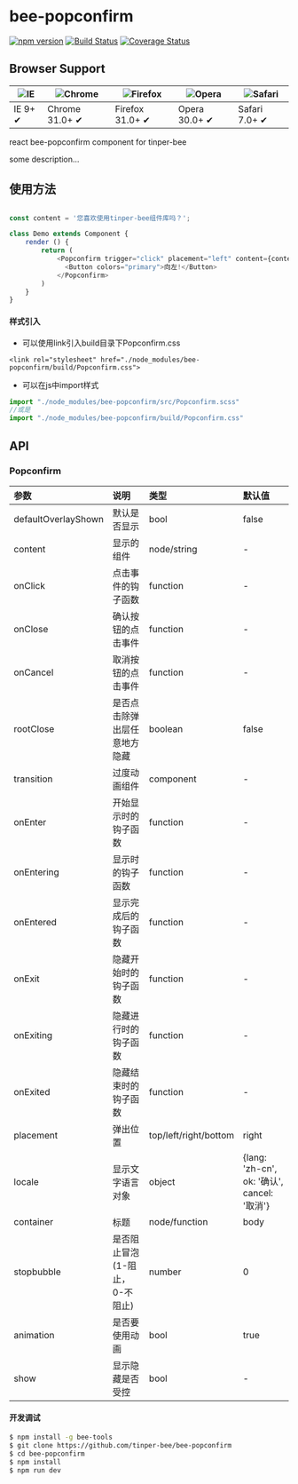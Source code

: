 # bee-popconfirm

[![npm version](https://img.shields.io/npm/v/bee-popconfirm.svg)](https://www.npmjs.com/package/bee-popconfirm)
[![Build Status](https://img.shields.io/travis/tinper-bee/bee-popconfirm/master.svg)](https://travis-ci.org/tinper-bee/bee-popconfirm)
[![Coverage Status](https://coveralls.io/repos/github/tinper-bee/bee-popconfirm/badge.svg?branch=master)](https://coveralls.io/github/tinper-bee/bee-popconfirm?branch=master)


## Browser Support

|![IE](https://raw.github.com/alrra/browser-logos/master/internet-explorer/internet-explorer_48x48.png) | ![Chrome](https://raw.github.com/alrra/browser-logos/master/chrome/chrome_48x48.png) | ![Firefox](https://raw.github.com/alrra/browser-logos/master/firefox/firefox_48x48.png) | ![Opera](https://raw.github.com/alrra/browser-logos/master/opera/opera_48x48.png) | ![Safari](https://raw.github.com/alrra/browser-logos/master/safari/safari_48x48.png)|
| --- | --- | --- | --- | --- |
| IE 9+ ✔ | Chrome 31.0+ ✔ | Firefox 31.0+ ✔ | Opera 30.0+ ✔ | Safari 7.0+ ✔ |


react bee-popconfirm component for tinper-bee

some description...

## 使用方法

```js

const content = '您喜欢使用tinper-bee组件库吗？';

class Demo extends Component {
    render () {
        return (
            <Popconfirm trigger="click" placement="left" content={content}>
              <Button colors="primary">向左!</Button>
            </Popconfirm>
        )
    }
}
```

#### 样式引入
- 可以使用link引入build目录下Popconfirm.css
```
<link rel="stylesheet" href="./node_modules/bee-popconfirm/build/Popconfirm.css">
```
- 可以在js中import样式
```js
import "./node_modules/bee-popconfirm/src/Popconfirm.scss"
//或是
import "./node_modules/bee-popconfirm/build/Popconfirm.css"
```

## API

### Popconfirm

|参数|说明|类型|默认值|
|:---|:-----|:----|:------|
|defaultOverlayShown|默认是否显示|bool|false|
|content|显示的组件|node/string|-|
|onClick|点击事件的钩子函数|function|-|
|onClose|确认按钮的点击事件|function|-|
|onCancel|取消按钮的点击事件|function|-|
|rootClose|是否点击除弹出层任意地方隐藏|boolean|false|
|transition|过度动画组件|component|-|
|onEnter|开始显示时的钩子函数|function|-|
|onEntering|显示时的钩子函数|function|-|
|onEntered|显示完成后的钩子函数|function|-|
|onExit|隐藏开始时的钩子函数|function|-|
|onExiting|隐藏进行时的钩子函数|function|-|
|onExited|隐藏结束时的钩子函数|function|-|
|placement|弹出位置|top/left/right/bottom|right|
|locale|显示文字语言对象|object|{lang: 'zh-cn', ok: '确认', cancel: '取消'}|
|container|标题|node/function|body|
|stopbubble|是否阻止冒泡(1-阻止，0-不阻止)|number|0|
|animation|是否要使用动画|bool|true|
|show|显示隐藏是否受控|bool|-|

#### 开发调试

```sh
$ npm install -g bee-tools
$ git clone https://github.com/tinper-bee/bee-popconfirm
$ cd bee-popconfirm
$ npm install
$ npm run dev
```

